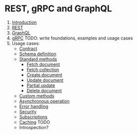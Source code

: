 # REST, gRPC and GraphQL

1. [Introduction](apis_introduction.md)
2. [REST](rest.md)
3. [GraphQL](graphql.md)
4. [gRPC](grpc.md) TODO: write foundations, examples and usage cases
5. Usage cases:
    * [Contract](usage/contract.md)
    * [Schema definition](usage/schema_definition.md)
    * [Standard methods](usage/methods.md)
      * [Fetch document](usage/method_get.md)
      * [Fetch collection](usage/method_list.md)
      * [Create document](usage/method_create.md)
      * [Update document](usage/method_update.md)
      * [Partial update](usage/method_update_partial.md)
      * [Delete document](usage/method_delete.md)
    * [Custom methods](usage/method_custom.md)
    * [Asynchronous operation](usage/asynchronous_operation.md)
    * [Error handling](usage/error_handling.md)
    * [Security](usage/security.md)
    * [Subscriptions](usage/subscriptions.md)
    * [Caching](usage/caching.md) TODO
    * Introspection?
